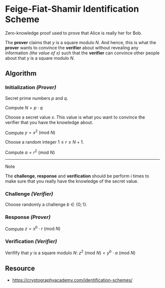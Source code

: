 # Feige-Fiat-Shamir Identification Scheme

Zero-knowledge proof used to prove that Alice is really her for Bob.

The **prover** claims that $y$ is a square modulo $N$. And hence, this is what the **prover** wants to convince the **verifier** about without revealing any information *(the value of* $x$*)* such that the **verifier** can convince other people about that $y$ is a square modulo $N$.

## Algorithm

### Initialization *(Prover)*

Secret prime numbers $p$ and $q$.

Compute $N = p\cdot q$

Choose a secret value $x$. This value is what you want to convince the verifier that you have the knowledge about.

Compute $y = x^2\text{ (mod }N)$

Choose a random integer $1 \leq r \leq N+1$.

Compute $a = r^2\text{ (mod }N)$

---

> [!NOTE] 
> The **challenge**, **response** and **verification** should be perform $i$ times to make sure that you really have the knowledge of the secret value.

### Challenge *(Verifier)*

Choose randomly a challenge $b\in\{0;1\}$.



### Response *(Prover)*

Compute $z=x^b\cdot r\text{ (mod }N)$

### Verification *(Verifier)*

Verifify that $y$ is a square modulo $N$: $z^2\text{ (mod } N) = y^b\cdot a\text{ (mod }N)$

## Resource

- https://cryptographyacademy.com/identification-schemes/
